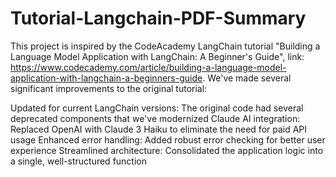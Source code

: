 # Tutorial-Langchain-PDF-Summary
This project is inspired by the CodeAcademy LangChain tutorial "Building a Language Model Application with LangChain: A Beginner's Guide", link: https://www.codecademy.com/article/building-a-language-model-application-with-langchain-a-beginners-guide.
We've made several significant improvements to the original tutorial:

Updated for current LangChain versions: The original code had several deprecated components that we've modernized
Claude AI integration: Replaced OpenAI with Claude 3 Haiku to eliminate the need for paid API usage
Enhanced error handling: Added robust error checking for better user experience
Streamlined architecture: Consolidated the application logic into a single, well-structured function

